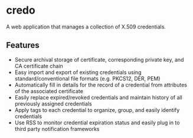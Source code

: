 credo
=====

A web application that manages a collection of X.509 credentials.

Features
--------

* Secure archival storage of certificate, corresponding private key, and CA
  certificate chain
* Easy import and export of existing credentials using standard/conventional
  file formats (e.g. PKCS12, DER, PEM)
* Automatically fill in details for the record of a credential from attributes
  of the associated certificate
* Easily replace expired/revoked credentials and maintain history of all 
  previously assigned credentials
* Apply tags to each credential to organize, group, and easily identify 
  credentials
* Use RSS to monitor credential expiration status and easily plug in to third 
  party notification frameworks

